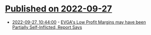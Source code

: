 # [Published on 2022-09-27](index.md)

* [2022-09-27, 10:44:00](https://soylentnews.org/article.pl?sid=22/09/26/1233252&from=rss) - [EVGA's Low Profit Margins may have been Partially Self-Inflicted, Report Says](https://soylentnews.org/article.pl?sid=22/09/26/1233252&from=rss)
